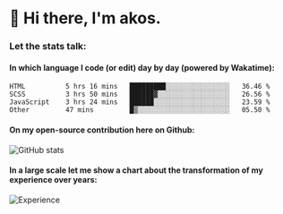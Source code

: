 # 👋 Hi there, I'm akos. 


### Let the stats talk:


#### In which language I code (or edit) day by day (powered by Wakatime): 

<!--START_SECTION:waka-->

```text
HTML          5 hrs 16 mins   █████████░░░░░░░░░░░░░░░░   36.46 %
SCSS          3 hrs 50 mins   ██████▓░░░░░░░░░░░░░░░░░░   26.56 %
JavaScript    3 hrs 24 mins   ██████░░░░░░░░░░░░░░░░░░░   23.59 %
Other         47 mins         █▒░░░░░░░░░░░░░░░░░░░░░░░   05.50 %
```

<!--END_SECTION:waka-->

#### On my open-source contribution here on Github:
 
![GitHub stats](https://github-readme-stats.vercel.app/api?username=akosbalasko)

#### In a large scale let me show a chart about the transformation of my experience over years:   

![Experience](https://cr-skills-chart-widget.azurewebsites.net/api/api?username=akosbalasko)
